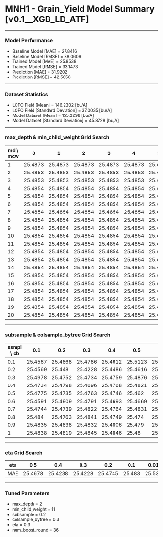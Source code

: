 # MNH1 - Grain_Yield Model Summary [v0.1__XGB_LD_ATF]

***

### Model Performance

- Baseline Model [MAE] = 27.8416
- Baseline Model [RMSE] = 38.0609
- Trained Model [MAE] = 25.8538
- Trained Model [RMSE] = 33.1473
- Prediction [MAE] = 31.9202
- Prediction [RMSE] = 42.5656
***

### Dataset Statistics

- LOFO Field [Mean] = 146.2302 [bu/A]
- LOFO Field [Standard Deviation] = 37.0035 [bu/A]
- Model Dataset [Mean] = 155.3298 [bu/A]
- Model Dataset [Standard Deviation] = 45.8728 [bu/A]
***

### max_depth & min_child_weight Grid Search

|   md \ mcw |       0 |       1 |       2 |       3 |       4 |       5 |       6 |       7 |       8 |       9 |      10 |      11 |      12 |      13 |      14 |      15 |      16 |      17 |      18 |      19 |      20 |
|------------|---------|---------|---------|---------|---------|---------|---------|---------|---------|---------|---------|---------|---------|---------|---------|---------|---------|---------|---------|---------|---------|
|          1 | 25.4873 | 25.4873 | 25.4873 | 25.4873 | 25.4873 | 25.4872 | 25.4873 | 25.4873 | 25.4873 | 25.4873 | 25.4873 | 25.4873 | 25.4873 | 25.4873 | 25.4873 | 25.4873 | 25.4873 | 25.4873 | 25.4873 | 25.4873 | 25.4872 |
|          2 | 25.4853 | 25.4853 | 25.4853 | 25.4853 | 25.4853 | 25.4853 | 25.4853 | 25.4853 | 25.4853 | 25.4853 | 25.4853 | 25.4853 | 25.4853 | 25.4853 | 25.4853 | 25.4853 | 25.4853 | 25.4853 | 25.4853 | 25.4853 | 25.4853 |
|          3 | 25.4853 | 25.4853 | 25.4853 | 25.4853 | 25.4853 | 25.4853 | 25.4853 | 25.4853 | 25.4853 | 25.4853 | 25.4853 | 25.4853 | 25.4853 | 25.4853 | 25.4853 | 25.4853 | 25.4853 | 25.4853 | 25.4853 | 25.4853 | 25.4853 |
|          4 | 25.4854 | 25.4854 | 25.4854 | 25.4854 | 25.4854 | 25.4854 | 25.4854 | 25.4854 | 25.4854 | 25.4854 | 25.4854 | 25.4854 | 25.4854 | 25.4854 | 25.4854 | 25.4854 | 25.4854 | 25.4854 | 25.4854 | 25.4854 | 25.4854 |
|          5 | 25.4854 | 25.4854 | 25.4854 | 25.4854 | 25.4854 | 25.4854 | 25.4854 | 25.4854 | 25.4854 | 25.4854 | 25.4854 | 25.4854 | 25.4854 | 25.4854 | 25.4854 | 25.4854 | 25.4854 | 25.4854 | 25.4854 | 25.4854 | 25.4854 |
|          6 | 25.4854 | 25.4854 | 25.4854 | 25.4854 | 25.4854 | 25.4854 | 25.4854 | 25.4854 | 25.4854 | 25.4854 | 25.4854 | 25.4854 | 25.4854 | 25.4854 | 25.4854 | 25.4854 | 25.4854 | 25.4854 | 25.4854 | 25.4854 | 25.4854 |
|          7 | 25.4854 | 25.4854 | 25.4854 | 25.4854 | 25.4854 | 25.4854 | 25.4854 | 25.4854 | 25.4854 | 25.4854 | 25.4854 | 25.4854 | 25.4854 | 25.4854 | 25.4854 | 25.4854 | 25.4854 | 25.4854 | 25.4854 | 25.4854 | 25.4854 |
|          8 | 25.4854 | 25.4854 | 25.4854 | 25.4854 | 25.4854 | 25.4854 | 25.4854 | 25.4854 | 25.4854 | 25.4854 | 25.4854 | 25.4854 | 25.4854 | 25.4854 | 25.4854 | 25.4854 | 25.4854 | 25.4854 | 25.4854 | 25.4854 | 25.4854 |
|          9 | 25.4854 | 25.4854 | 25.4854 | 25.4854 | 25.4854 | 25.4854 | 25.4854 | 25.4854 | 25.4854 | 25.4854 | 25.4854 | 25.4854 | 25.4854 | 25.4854 | 25.4854 | 25.4854 | 25.4854 | 25.4854 | 25.4854 | 25.4854 | 25.4854 |
|         10 | 25.4854 | 25.4854 | 25.4854 | 25.4854 | 25.4854 | 25.4854 | 25.4854 | 25.4854 | 25.4854 | 25.4854 | 25.4854 | 25.4854 | 25.4854 | 25.4854 | 25.4854 | 25.4854 | 25.4854 | 25.4854 | 25.4854 | 25.4854 | 25.4854 |
|         11 | 25.4854 | 25.4854 | 25.4854 | 25.4854 | 25.4854 | 25.4854 | 25.4854 | 25.4854 | 25.4854 | 25.4854 | 25.4854 | 25.4854 | 25.4854 | 25.4854 | 25.4854 | 25.4854 | 25.4854 | 25.4854 | 25.4854 | 25.4854 | 25.4854 |
|         12 | 25.4854 | 25.4854 | 25.4854 | 25.4854 | 25.4854 | 25.4854 | 25.4854 | 25.4854 | 25.4854 | 25.4854 | 25.4854 | 25.4854 | 25.4854 | 25.4854 | 25.4854 | 25.4854 | 25.4854 | 25.4854 | 25.4854 | 25.4854 | 25.4854 |
|         13 | 25.4854 | 25.4854 | 25.4854 | 25.4854 | 25.4854 | 25.4854 | 25.4854 | 25.4854 | 25.4854 | 25.4854 | 25.4854 | 25.4854 | 25.4854 | 25.4854 | 25.4854 | 25.4854 | 25.4854 | 25.4854 | 25.4854 | 25.4854 | 25.4854 |
|         14 | 25.4854 | 25.4854 | 25.4854 | 25.4854 | 25.4854 | 25.4854 | 25.4854 | 25.4854 | 25.4854 | 25.4854 | 25.4854 | 25.4854 | 25.4854 | 25.4854 | 25.4854 | 25.4854 | 25.4854 | 25.4854 | 25.4854 | 25.4854 | 25.4854 |
|         15 | 25.4854 | 25.4854 | 25.4854 | 25.4854 | 25.4854 | 25.4854 | 25.4854 | 25.4854 | 25.4854 | 25.4854 | 25.4854 | 25.4854 | 25.4854 | 25.4854 | 25.4854 | 25.4854 | 25.4854 | 25.4854 | 25.4854 | 25.4854 | 25.4854 |
|         16 | 25.4854 | 25.4854 | 25.4854 | 25.4854 | 25.4854 | 25.4854 | 25.4854 | 25.4854 | 25.4854 | 25.4854 | 25.4854 | 25.4854 | 25.4854 | 25.4854 | 25.4854 | 25.4854 | 25.4854 | 25.4854 | 25.4854 | 25.4854 | 25.4854 |
|         17 | 25.4854 | 25.4854 | 25.4854 | 25.4854 | 25.4854 | 25.4854 | 25.4854 | 25.4854 | 25.4854 | 25.4854 | 25.4854 | 25.4854 | 25.4854 | 25.4854 | 25.4854 | 25.4854 | 25.4854 | 25.4854 | 25.4854 | 25.4854 | 25.4854 |
|         18 | 25.4854 | 25.4854 | 25.4854 | 25.4854 | 25.4854 | 25.4854 | 25.4854 | 25.4854 | 25.4854 | 25.4854 | 25.4854 | 25.4854 | 25.4854 | 25.4854 | 25.4854 | 25.4854 | 25.4854 | 25.4854 | 25.4854 | 25.4854 | 25.4854 |
|         19 | 25.4854 | 25.4854 | 25.4854 | 25.4854 | 25.4854 | 25.4854 | 25.4854 | 25.4854 | 25.4854 | 25.4854 | 25.4854 | 25.4854 | 25.4854 | 25.4854 | 25.4854 | 25.4854 | 25.4854 | 25.4854 | 25.4854 | 25.4854 | 25.4854 |
|         20 | 25.4854 | 25.4854 | 25.4854 | 25.4854 | 25.4854 | 25.4854 | 25.4854 | 25.4854 | 25.4854 | 25.4854 | 25.4854 | 25.4854 | 25.4854 | 25.4854 | 25.4854 | 25.4854 | 25.4854 | 25.4854 | 25.4854 | 25.4854 | 25.4854 |

***

### subsample & colsample_bytree Grid Search

|   ssmpl \ cb |     0.1 |     0.2 |     0.3 |     0.4 |     0.5 |     0.6 |     0.7 |     0.8 |     0.9 |     1.0 |
|--------------|---------|---------|---------|---------|---------|---------|---------|---------|---------|---------|
|          0.1 | 25.4567 | 25.4868 | 25.4786 | 25.4612 | 25.5123 | 25.4952 | 25.474  | 25.4976 | 25.5116 | 25.4771 |
|          0.2 | 25.4569 | 25.448  | 25.4228 | 25.4486 | 25.4616 | 25.4577 | 25.4485 | 25.4405 | 25.4404 | 25.448  |
|          0.3 | 25.4978 | 25.4752 | 25.4734 | 25.4759 | 25.4876 | 25.4807 | 25.5019 | 25.4736 | 25.4957 | 25.4722 |
|          0.4 | 25.4734 | 25.4798 | 25.4696 | 25.4768 | 25.4821 | 25.4779 | 25.4708 | 25.4693 | 25.4663 | 25.4727 |
|          0.5 | 25.4775 | 25.4735 | 25.4763 | 25.4746 | 25.462  | 25.4668 | 25.4811 | 25.4756 | 25.4796 | 25.4734 |
|          0.6 | 25.4591 | 25.4909 | 25.4791 | 25.4693 | 25.4669 | 25.461  | 25.4674 | 25.4748 | 25.4792 | 25.4748 |
|          0.7 | 25.4744 | 25.4739 | 25.4822 | 25.4764 | 25.4831 | 25.4788 | 25.4795 | 25.4798 | 25.4843 | 25.476  |
|          0.8 | 25.484  | 25.4763 | 25.4841 | 25.4749 | 25.474  | 25.4781 | 25.4726 | 25.477  | 25.4754 | 25.4752 |
|          0.9 | 25.4835 | 25.4838 | 25.4832 | 25.4806 | 25.479  | 25.4809 | 25.4773 | 25.475  | 25.4783 | 25.4807 |
|          1   | 25.4838 | 25.4819 | 25.4845 | 25.4846 | 25.48   | 25.4818 | 25.4829 | 25.4846 | 25.4854 | 25.4853 |

***

### eta Grid Search

| eta   |     0.5 |     0.4 |     0.3 |     0.2 |    0.1 |   0.01 |   0.001 |
|-------|---------|---------|---------|---------|--------|--------|---------|
| MAE   | 25.4678 | 25.4238 | 25.4228 | 25.4745 | 25.483 | 25.534 | 59.9334 |

***

### Tuned Parameters

- max_depth = 2
- min_child_weight = 11
- subsample = 0.2
- colsample_bytree = 0.3
- eta = 0.3
- num_boost_round = 36
